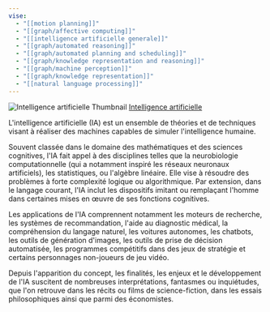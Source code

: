```yaml
---
vise:
  - "[[motion planning]]"
  - "[[graph/affective computing]]"
  - "[[intelligence artificielle generale]]"
  - "[[graph/automated reasoning]]"
  - "[[graph/automated planning and scheduling]]"
  - "[[graph/knowledge representation and reasoning]]"
  - "[[graph/machine perception]]"
  - "[[graph/knowledge representation]]"
  - "[[natural language processing]]"
---
```


![Intelligence artificielle Thumbnail](https://upload.wikimedia.org/wikipedia/commons/6/64/Dall-e_3_%28jan_%2724%29_artificial_intelligence_icon.png)
[Intelligence artificielle](https://fr.wikipedia.org/wiki/Intelligence_artificielle)

L'intelligence artificielle (IA) est un ensemble de théories et de techniques visant à réaliser des machines capables de simuler l'intelligence humaine.

Souvent classée dans le domaine des mathématiques et des sciences cognitives, l'IA fait appel à des disciplines telles que la neurobiologie computationnelle (qui a notamment inspiré les réseaux neuronaux artificiels), les statistiques, ou l'algèbre linéaire. Elle vise à résoudre des problèmes à forte complexité logique ou algorithmique. Par extension, dans le langage courant, l'IA inclut les dispositifs imitant ou remplaçant l'homme dans certaines mises en œuvre de ses fonctions cognitives.

Les applications de l'IA comprennent notamment les moteurs de recherche, les systèmes de recommandation, l'aide au diagnostic médical, la compréhension du langage naturel, les voitures autonomes, les chatbots, les outils de génération d'images, les outils de prise de décision automatisée, les programmes compétitifs dans des jeux de stratégie et certains personnages non-joueurs de jeu vidéo.

Depuis l'apparition du concept, les finalités, les enjeux et le développement de l'IA suscitent de nombreuses interprétations, fantasmes ou inquiétudes, que l'on retrouve dans les récits ou films de science-fiction, dans les essais philosophiques ainsi que parmi des économistes.